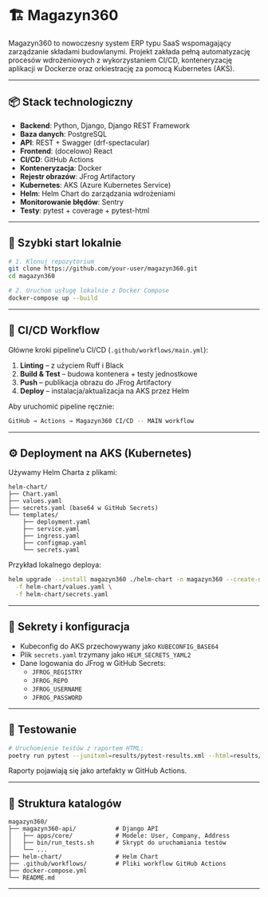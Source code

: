 
# 🏗️ Magazyn360

Magazyn360 to nowoczesny system ERP typu SaaS wspomagający zarządzanie składami budowlanymi. Projekt zakłada pełną automatyzację procesów wdrożeniowych z wykorzystaniem CI/CD, konteneryzację aplikacji w Dockerze oraz orkiestrację za pomocą Kubernetes (AKS).

---

## 📦 Stack technologiczny

- **Backend**: Python, Django, Django REST Framework
- **Baza danych**: PostgreSQL
- **API**: REST + Swagger (drf-spectacular)
- **Frontend**: (docelowo) React
- **CI/CD**: GitHub Actions
- **Konteneryzacja**: Docker
- **Rejestr obrazów**: JFrog Artifactory
- **Kubernetes**: AKS (Azure Kubernetes Service)
- **Helm**: Helm Chart do zarządzania wdrożeniami
- **Monitorowanie błędów**: Sentry
- **Testy**: pytest + coverage + pytest-html

---

## 🚀 Szybki start lokalnie

```bash
# 1. Klonuj repozytorium
git clone https://github.com/your-user/magazyn360.git
cd magazyn360

# 2. Uruchom usługę lokalnie z Docker Compose
docker-compose up --build
```

---

## 🔄 CI/CD Workflow

Główne kroki pipeline’u CI/CD (`.github/workflows/main.yml`):

1. **Linting** – z użyciem Ruff i Black
2. **Build & Test** – budowa kontenera + testy jednostkowe
3. **Push** – publikacja obrazu do JFrog Artifactory
4. **Deploy** – instalacja/aktualizacja na AKS przez Helm

Aby uruchomić pipeline ręcznie:

```bash
GitHub → Actions → Magazyn360 CI/CD -- MAIN workflow
```

---

## ⚙️ Deployment na AKS (Kubernetes)

Używamy Helm Charta z plikami:

```
helm-chart/
├── Chart.yaml
├── values.yaml
├── secrets.yaml (base64 w GitHub Secrets)
└── templates/
    ├── deployment.yaml
    ├── service.yaml
    ├── ingress.yaml
    ├── configmap.yaml
    └── secrets.yaml
```

Przykład lokalnego deploya:

```bash
helm upgrade --install magazyn360 ./helm-chart -n magazyn360 --create-namespace \
  -f helm-chart/values.yaml \
  -f helm-chart/secrets.yaml
```

---

## 🔑 Sekrety i konfiguracja

- Kubeconfig do AKS przechowywany jako `KUBECONFIG_BASE64`
- Plik `secrets.yaml` trzymany jako `HELM_SECRETS_YAML2`
- Dane logowania do JFrog w GitHub Secrets:
  - `JFROG_REGISTRY`
  - `JFROG_REPO`
  - `JFROG_USERNAME`
  - `JFROG_PASSWORD`

---

## 🧪 Testowanie

```bash
# Uruchomienie testów z raportem HTML:
poetry run pytest --junitxml=results/pytest-results.xml --html=results/pytest-report.html
```

Raporty pojawiają się jako artefakty w GitHub Actions.

---

## 📂 Struktura katalogów

```
magazyn360/
├── magazyn360-api/           # Django API
│   ├── apps/core/            # Modele: User, Company, Address
│   ├── bin/run_tests.sh      # Skrypt do uruchamiania testów
│   └── ...
├── helm-chart/               # Helm Chart
├── .github/workflows/        # Pliki workflow GitHub Actions
├── docker-compose.yml
└── README.md
```

---
